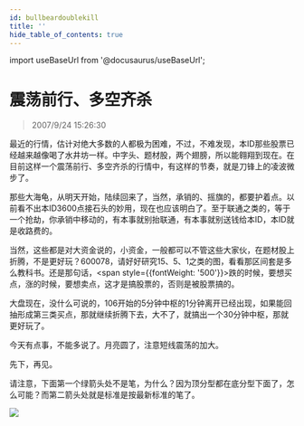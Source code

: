```yaml
---
id: bullbeardoublekill 
title: ''
hide_table_of_contents: true
---
```


import useBaseUrl from '@docusaurus/useBaseUrl';

# 震荡前行、多空齐杀

> 2007/9/24 15:26:30

<div style={{color: '#FF0000', fontWeight: 'normal', fontSize: '18px'}}>

最近的行情，估计对绝大多数的人都极为困难，不过，不难发现，本ID那些股票已经越来越像喝了水井坊一样。中字头、题材股，两个翅膀，所以能翱翔到现在。在目前这样一个震荡前行、多空齐杀的行情中，有这样的节奏，就是刀锋上的凌波微步了。
 
那些大海龟，从明天开始，陆续回来了，当然，承销的、摇旗的，都要护着点。以前看不出本ID3600点接石头的妙用，现在也应该明白了。至于联通之类的，等于一个抢劫，你承销中移动的，有本事就别抬联通，有本事就别送钱给本ID，本ID就是收路费的。
 
当然，这些都是对大资金说的，小资金，一般都可以不管这些大家伙，在题材股上折腾，不是更好玩？600078，请好好研究15、5、1之类的图，看看那区间套是多么教科书。还是那句话，<span style={{fontWeight: '500'}}>跌的时候，要想买点，涨的时候，要想卖点，这才是搞股票的，否则是被股票搞的。</span>
 
大盘现在，没什么可说的，106开始的5分钟中枢的1分钟离开已经出现，如果能回抽形成第三类买点，那就继续折腾下去，大不了，就搞出一个30分钟中枢，那就更好玩了。
 
今天有点事，不能多说了。月亮圆了，注意短线震荡的加大。
 
先下，再见。
 
请注意，下面第一个绿箭头处不是笔，为什么？因为顶分型都在底分型下面了，怎么可能？而第二箭头处就是标准是按最新标准的笔了。

</div>

<div style={{textAlign: 'left'}}>
<img src={useBaseUrl('/img/economics/bullbeardoublekill/20070924.jpg')} /><br/><br/>
</div>